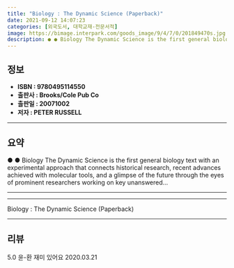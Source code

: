 ```yaml
---
title: "Biology : The Dynamic Science (Paperback)"
date: 2021-09-12 14:07:23
categories: [외국도서, 대학교재-전문서적]
image: https://bimage.interpark.com/goods_image/9/4/7/0/201849470s.jpg
description: ● ● Biology The Dynamic Science is the first general biology text with an experimental approach that connects historical research, recent advances achieved wi
---
```


## **정보**

- **ISBN : 9780495114550**
- **출판사 : Brooks/Cole Pub Co**
- **출판일 : 20071002**
- **저자 : PETER RUSSELL**

------



## **요약**

●  ●  Biology The Dynamic Science is the first general biology text with an experimental approach that connects historical research, recent advances achieved with molecular tools, and a glimpse of the future through the eyes of prominent researchers working on key unanswered... 

------



------


Biology : The Dynamic Science (Paperback) 

------


## **리뷰** 

5.0 윤-환 재미 있어요  2020.03.21 <br/>